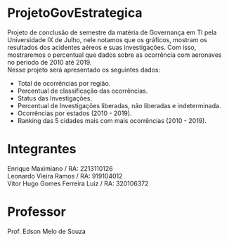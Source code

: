 # ProjetoGovEstrategica
Projeto de conclusão de semestre da matéria de Governança em TI pela Universidade IX de Julho, nele notamos que os gráficos, mostram os resultados dos acidentes aéreos e suas investigações. Com isso, mostraremos o percentual que dados sobre as ocorrência com aeronaves no periodo de 2010 até 2019.<br>
Nesse projeto será apresentado os seguintes dados:
- Total de ocorrências por região.
- Percentual de classificação das ocorrências.
- Status das Investigações.
- Percentual de Investigações liberadas, não liberadas e indeterminada.
- Ocorrências por estados (2010 - 2019).
- Ranking das 5 cidades mais com mais ocorrências (2010 - 2019).

# Integrantes
Enrique Maximiano / RA: 2213110126 <br>
Leonardo Vieira Ramos / RA: 919104012 <br>
Vitor Hugo Gomes Ferreira Luiz / RA: 320106372<br>

# Professor
Prof. Edson Melo de Souza



